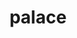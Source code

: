 ---
title: "palace"
layout: cache
categories: [package, develop-2025-03-30]
meta: {"compilers": ["intel-oneapi-compilers@2024.1.0"], "num_specs": 2, "num_specs_by_stack": {"aws-pcluster-x86_64_v4": 2, "root": 2}, "oss": ["amzn2"], "platforms": ["linux"], "stacks": ["aws-pcluster-x86_64_v4", "root"], "targets": ["x86_64_v3", "x86_64_v4"], "versions": ["0.12.0"]}
spec_details: [{"compiler": "intel-oneapi-compilers@2024.1.0", "hash": "45wnc7snnlotys4nzwgos7mrg6ejo2un", "os": "amzn2", "platform": "linux", "size": "-", "stacks": ["aws-pcluster-x86_64_v4", "root"], "target": "x86_64_v3", "variants": ["~arpack", "build_system=cmake", "build_type=Release", "generator=make", "+gslib", "~int64", "~ipo", "+libxsmm", "~magma", "~mumps", "~openmp", "+shared", "+slepc", "~strumpack", "+superlu-dist"], "versions": ["0.12.0"]}, {"compiler": "intel-oneapi-compilers@2024.1.0", "hash": "vcn7u63ybflzudqx4lyx22jmow3h7l6t", "os": "amzn2", "platform": "linux", "size": "-", "stacks": ["aws-pcluster-x86_64_v4", "root"], "target": "x86_64_v4", "variants": ["~arpack", "build_system=cmake", "build_type=Release", "generator=make", "+gslib", "~int64", "~ipo", "+libxsmm", "~magma", "~mumps", "~openmp", "+shared", "+slepc", "~strumpack", "+superlu-dist"], "versions": ["0.12.0"]}]
---
